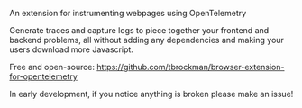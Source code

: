An extension for instrumenting webpages using OpenTelemetry

Generate traces and capture logs to piece together your frontend and backend problems, all without adding any dependencies and making your users download more Javascript.

Free and open-source: https://github.com/tbrockman/browser-extension-for-opentelemetry

In early development, if you notice anything is broken please make an issue!